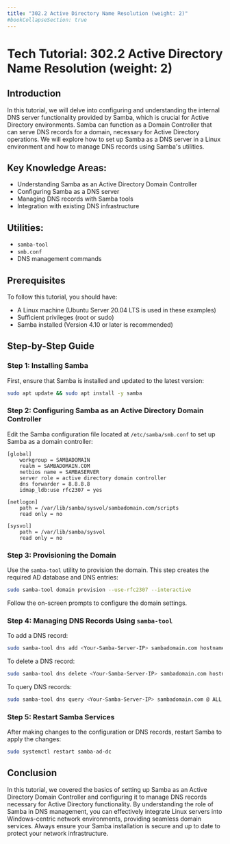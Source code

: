 ```yaml
---
title: "302.2 Active Directory Name Resolution (weight: 2)"
#bookCollapseSection: true
---
```


# Tech Tutorial: 302.2 Active Directory Name Resolution (weight: 2)

## Introduction

In this tutorial, we will delve into configuring and understanding the internal DNS server functionality provided by Samba, which is crucial for Active Directory environments. Samba can function as a Domain Controller that can serve DNS records for a domain, necessary for Active Directory operations. We will explore how to set up Samba as a DNS server in a Linux environment and how to manage DNS records using Samba's utilities.

## Key Knowledge Areas:

- Understanding Samba as an Active Directory Domain Controller
- Configuring Samba as a DNS server
- Managing DNS records with Samba tools
- Integration with existing DNS infrastructure

## Utilities:

- `samba-tool`
- `smb.conf`
- DNS management commands

## Prerequisites

To follow this tutorial, you should have:
- A Linux machine (Ubuntu Server 20.04 LTS is used in these examples)
- Sufficient privileges (root or sudo)
- Samba installed (Version 4.10 or later is recommended)

## Step-by-Step Guide

### Step 1: Installing Samba

First, ensure that Samba is installed and updated to the latest version:

```bash
sudo apt update && sudo apt install -y samba
```

### Step 2: Configuring Samba as an Active Directory Domain Controller

Edit the Samba configuration file located at `/etc/samba/smb.conf` to set up Samba as a domain controller:

```samba
[global]
    workgroup = SAMBADOMAIN
    realm = SAMBADOMAIN.COM
    netbios name = SAMBASERVER
    server role = active directory domain controller
    dns forwarder = 8.8.8.8
    idmap_ldb:use rfc2307 = yes

[netlogon]
    path = /var/lib/samba/sysvol/sambadomain.com/scripts
    read only = no

[sysvol]
    path = /var/lib/samba/sysvol
    read only = no
```

### Step 3: Provisioning the Domain

Use the `samba-tool` utility to provision the domain. This step creates the required AD database and DNS entries:

```bash
sudo samba-tool domain provision --use-rfc2307 --interactive
```

Follow the on-screen prompts to configure the domain settings.

### Step 4: Managing DNS Records Using `samba-tool`

To add a DNS record:

```bash
sudo samba-tool dns add <Your-Samba-Server-IP> sambadomain.com hostname A 192.168.1.10
```

To delete a DNS record:

```bash
sudo samba-tool dns delete <Your-Samba-Server-IP> sambadomain.com hostname A 192.168.1.10
```

To query DNS records:

```bash
sudo samba-tool dns query <Your-Samba-Server-IP> sambadomain.com @ ALL
```

### Step 5: Restart Samba Services

After making changes to the configuration or DNS records, restart Samba to apply the changes:

```bash
sudo systemctl restart samba-ad-dc
```

## Conclusion

In this tutorial, we covered the basics of setting up Samba as an Active Directory Domain Controller and configuring it to manage DNS records necessary for Active Directory functionality. By understanding the role of Samba in DNS management, you can effectively integrate Linux servers into Windows-centric network environments, providing seamless domain services. Always ensure your Samba installation is secure and up to date to protect your network infrastructure.
